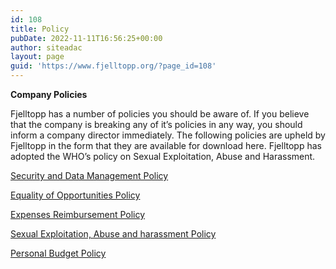 ```yaml
---
id: 108
title: Policy
pubDate: 2022-11-11T16:56:25+00:00
author: siteadac
layout: page
guid: 'https://www.fjelltopp.org/?page_id=108'
---
```


**Company Policies**

Fjelltopp has a number of policies you should be aware of. If you believe that the company is breaking any of it’s policies in any way, you should inform a company director immediately. The following policies are upheld by Fjelltopp in the form that they are available for download here. Fjelltopp has adopted the WHO’s policy on Sexual Exploitation, Abuse and Harassment.

[Security and Data Management Policy](https://drive.google.com/file/d/10nzGzrRYZ4e96ECuYDcO7MY_bAXSzNWj/view?usp=sharing)

[Equality of Opportunities Policy](https://drive.google.com/file/d/113G3xcrR4icCpTGwwRtxL0K6ePZHy8Rv/view?usp=sharing)

[Expenses Reimbursement Policy](https://drive.google.com/file/d/1MymiwIe4m51spLlKrZC3oOZ9I9eOFbTc/view?usp=drive_link)

[Sexual Exploitation, Abuse and harassment Policy](https://www.who.int/initiatives/preventing-and-responding-to-sexual-exploitation-abuse-and-harassment)

[Personal Budget Policy](https://drive.google.com/file/d/186HLVMFNt6j6UmUzVQcWuLTJfXIbimRO/view?usp=sharing)
